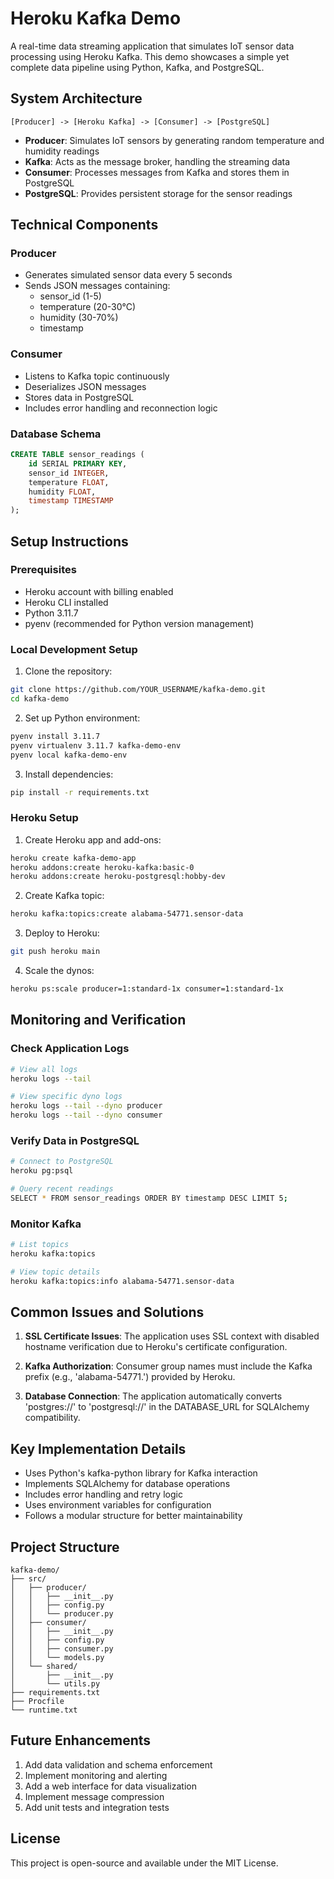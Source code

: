 # Heroku Kafka Demo

A real-time data streaming application that simulates IoT sensor data processing using Heroku Kafka. This demo showcases a simple yet complete data pipeline using Python, Kafka, and PostgreSQL.

## System Architecture

```
[Producer] -> [Heroku Kafka] -> [Consumer] -> [PostgreSQL]
```

- **Producer**: Simulates IoT sensors by generating random temperature and humidity readings
- **Kafka**: Acts as the message broker, handling the streaming data
- **Consumer**: Processes messages from Kafka and stores them in PostgreSQL
- **PostgreSQL**: Provides persistent storage for the sensor readings

## Technical Components

### Producer
- Generates simulated sensor data every 5 seconds
- Sends JSON messages containing:
  - sensor_id (1-5)
  - temperature (20-30°C)
  - humidity (30-70%)
  - timestamp

### Consumer
- Listens to Kafka topic continuously
- Deserializes JSON messages
- Stores data in PostgreSQL
- Includes error handling and reconnection logic

### Database Schema
```sql
CREATE TABLE sensor_readings (
    id SERIAL PRIMARY KEY,
    sensor_id INTEGER,
    temperature FLOAT,
    humidity FLOAT,
    timestamp TIMESTAMP
);
```

## Setup Instructions

### Prerequisites
- Heroku account with billing enabled
- Heroku CLI installed
- Python 3.11.7
- pyenv (recommended for Python version management)

### Local Development Setup

1. Clone the repository:
```bash
git clone https://github.com/YOUR_USERNAME/kafka-demo.git
cd kafka-demo
```

2. Set up Python environment:
```bash
pyenv install 3.11.7
pyenv virtualenv 3.11.7 kafka-demo-env
pyenv local kafka-demo-env
```

3. Install dependencies:
```bash
pip install -r requirements.txt
```

### Heroku Setup

1. Create Heroku app and add-ons:
```bash
heroku create kafka-demo-app
heroku addons:create heroku-kafka:basic-0
heroku addons:create heroku-postgresql:hobby-dev
```

2. Create Kafka topic:
```bash
heroku kafka:topics:create alabama-54771.sensor-data
```

3. Deploy to Heroku:
```bash
git push heroku main
```

4. Scale the dynos:
```bash
heroku ps:scale producer=1:standard-1x consumer=1:standard-1x
```

## Monitoring and Verification

### Check Application Logs
```bash
# View all logs
heroku logs --tail

# View specific dyno logs
heroku logs --tail --dyno producer
heroku logs --tail --dyno consumer
```

### Verify Data in PostgreSQL
```bash
# Connect to PostgreSQL
heroku pg:psql

# Query recent readings
SELECT * FROM sensor_readings ORDER BY timestamp DESC LIMIT 5;
```

### Monitor Kafka
```bash
# List topics
heroku kafka:topics

# View topic details
heroku kafka:topics:info alabama-54771.sensor-data
```

## Common Issues and Solutions

1. **SSL Certificate Issues**: The application uses SSL context with disabled hostname verification due to Heroku's certificate configuration.

2. **Kafka Authorization**: Consumer group names must include the Kafka prefix (e.g., 'alabama-54771.') provided by Heroku.

3. **Database Connection**: The application automatically converts 'postgres://' to 'postgresql://' in the DATABASE_URL for SQLAlchemy compatibility.

## Key Implementation Details

- Uses Python's kafka-python library for Kafka interaction
- Implements SQLAlchemy for database operations
- Includes error handling and retry logic
- Uses environment variables for configuration
- Follows a modular structure for better maintainability

## Project Structure
```
kafka-demo/
├── src/
│   ├── producer/
│   │   ├── __init__.py
│   │   ├── config.py
│   │   └── producer.py
│   ├── consumer/
│   │   ├── __init__.py
│   │   ├── config.py
│   │   ├── consumer.py
│   │   └── models.py
│   └── shared/
│       ├── __init__.py
│       └── utils.py
├── requirements.txt
├── Procfile
└── runtime.txt
```

## Future Enhancements

1. Add data validation and schema enforcement
2. Implement monitoring and alerting
3. Add a web interface for data visualization
4. Implement message compression
5. Add unit tests and integration tests

## License

This project is open-source and available under the MIT License.